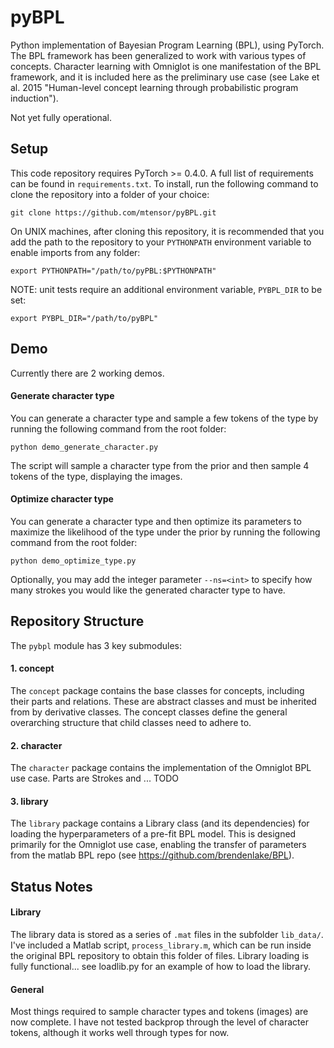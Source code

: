 # pyBPL
Python implementation of Bayesian Program Learning (BPL), using PyTorch.
The BPL framework has been generalized to work with various types of concepts.
Character learning with Omniglot is one manifestation of the BPL framework,
and it is included here as the preliminary use case (see Lake et al. 2015
"Human-level concept learning through probabilistic program induction").

Not yet fully operational.

## Setup

This code repository requires PyTorch >= 0.4.0. A full list of requirements can
be found in `requirements.txt`. To install, run the following command to clone
the repository into a folder of your choice:
```
git clone https://github.com/mtensor/pyBPL.git
```
On UNIX machines, after cloning this repository, it is recommended that you
add the path to the repository to your `PYTHONPATH` environment variable to
enable imports from any folder:
```
export PYTHONPATH="/path/to/pyPBL:$PYTHONPATH"
```

NOTE: unit tests require an additional environment variable, `PYBPL_DIR` to
be set:
```
export PYBPL_DIR="/path/to/pyBPL"
```

## Demo
Currently there are 2 working demos.

#### Generate character type
You can generate a character type and sample a few tokens of the type by
running the following command from the root folder:
```
python demo_generate_character.py
```
The script will sample a character type from the prior and then sample 4 tokens
of the type, displaying the images.

#### Optimize character type
You can generate a character type and then optimize its parameters to maximize
the likelihood of the type under the prior by running the following
command from the root folder:
```
python demo_optimize_type.py
```
Optionally, you may add the integer parameter `--ns=<int>` to specify how many
strokes you would like the generated character type to have.

## Repository Structure

The `pybpl` module has 3 key submodules:

#### 1. concept

The `concept` package contains the base classes for concepts, including their
parts and relations. These are abstract classes and must be inherited from
by derivative classes. The concept classes define the general overarching
structure that child classes need to adhere to.

#### 2. character

The `character` package contains the implementation of the Omniglot BPL use
case. Parts are Strokes and ... TODO

#### 3. library

The `library` package contains a Library class (and its dependencies) for
loading the hyperparameters of a pre-fit BPL model. This is designed primarily
for the Omniglot use case, enabling the transfer of parameters from the matlab
BPL repo (see https://github.com/brendenlake/BPL).

## Status Notes

#### Library

The library data is stored as a series of `.mat` files in the subfolder
`lib_data/`. I've included a Matlab script, `process_library.m`, which can be
run inside the original BPL repository to obtain this folder of files.
Library loading is fully functional... see loadlib.py for an example of how to
load the library.

#### General

Most things required to sample character types and tokens (images) are now
complete. I have not tested backprop through the level of character tokens,
although it works well through types for now.
